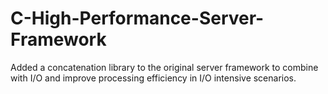 # C-High-Performance-Server-Framework
Added a concatenation library to the original server framework to combine with I/O and improve processing efficiency in I/O intensive scenarios.
